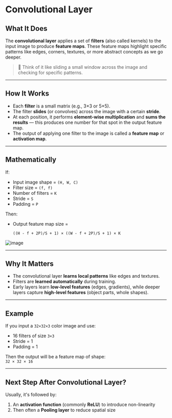 # **Convolutional Layer**

## **What It Does**

The **convolutional layer** applies a set of **filters** (also called kernels) to the input image to produce **feature maps**. These feature maps highlight specific patterns like edges, corners, textures, or more abstract concepts as we go deeper.

> 🧠 Think of it like sliding a small window across the image and checking for specific patterns.

---

## **How It Works**

- Each **filter** is a small matrix (e.g., 3×3 or 5×5).
- The filter **slides** (or convolves) across the image with a certain **stride**.
- At each position, it performs **element-wise multiplication** and **sums the results** — this produces one number for that spot in the output feature map.
- The output of applying one filter to the image is called a **feature map** or **activation map**.

---

## **Mathematically**

If:
- Input image shape = `(H, W, C)`
- Filter size = `(f, f)`
- Number of filters = `K`
- Stride = `S`
- Padding = `P`

Then:
- Output feature map size =  
  ```
  ((H - f + 2P)/S + 1) × ((W - f + 2P)/S + 1) × K
  ```

![image](https://github.com/user-attachments/assets/f3e85232-083d-4e24-b069-81807d921707)

---

## **Why It Matters**

- The convolutional layer **learns local patterns** like edges and textures.
- Filters are **learned automatically** during training.
- Early layers learn **low-level features** (edges, gradients), while deeper layers capture **high-level features** (object parts, whole shapes).

---

## **Example**

If you input a `32×32×3` color image and use:
- 16 filters of size `3×3`
- Stride = 1
- Padding = 1

Then the output will be a feature map of shape:  
`32 × 32 × 16`

---

## **Next Step After Convolutional Layer?**
Usually, it's followed by:
1. An **activation function** (commonly **ReLU**) to introduce non-linearity
2. Then often a **Pooling layer** to reduce spatial size
